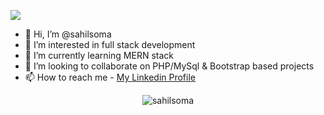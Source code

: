 ![](https://komarev.com/ghpvc/?username=sahilsoma&color=blueviolet&style=flat-square&label=PROFILE+VIEWS)

- 👋 Hi, I’m @sahilsoma
- 👀 I’m interested in full stack development
- 🌱 I’m currently learning MERN stack
- 💞️ I’m looking to collaborate on PHP/MySql & Bootstrap based projects
- 📫 How to reach me - [My Linkedin Profile](https://www.linkedin.com/in/sahilsoma)

<p align="center"> <img src="https://github-readme-stats.vercel.app/api?username=sahilsoma&show_icons=true" alt="sahilsoma" /> </p>

<!---
sahilsoma/sahilsoma is a ✨ special ✨ repository because its `README.md` (this file) appears on your GitHub profile.
You can click the Preview link to take a look at your changes.
--->
